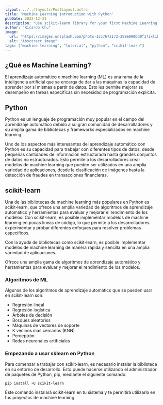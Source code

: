 ```yaml
---
layout: ../../layouts/PostLayout.astro
title: 'Machine Learning Introduction with Python'
pubDate: 2022-12-31
description: "Use scikit-learn library for your first Machine Learning algorithm."
author: "Ricardo Chu"
image:
  url: "https://images.unsplash.com/photo-1557672172-298e090bd0f1?ixlib=rb-4.0.3&q=85&fm=jpg"
  alt: "Absctract image"
tags: ["machine learning", "tutorial", "python", "scikit-learn"]
---
```


## ¿Qué es Machine Learning? 

El aprendizaje automático o machine learning (ML) es una rama de la inteligencia artificial que se encarga de dar a las máquinas la capacidad de aprender por sí mismas a partir de datos. Esto les permite mejorar su desempeño en tareas específicas sin necesidad de programación explícita.

## Python
Python es un lenguaje de programación muy popular en el campo del aprendizaje automático debido a su gran comunidad de desarrolladores y su amplia gama de bibliotecas y frameworks especializados en machine learning.

Uno de los aspectos más interesantes del aprendizaje automático con Python es su capacidad para trabajar con diferentes tipos de datos, desde pequeñas cantidades de información estructurada hasta grandes conjuntos de datos no estructurados. Esto permite a los desarrolladores crear modelos de machine learning que pueden ser utilizados en una amplia variedad de aplicaciones, desde la clasificación de imágenes hasta la detección de fraudes en transacciones financieras.

## scikit-learn

Una de las bibliotecas de machine learning más populares en Python es scikit-learn, que ofrece una amplia variedad de algoritmos de aprendizaje automático y herramientas para evaluar y mejorar el rendimiento de los modelos. Con scikit-learn, es posible implementar modelos de machine learning en pocas líneas de código, lo que permite a los desarrolladores experimentar y probar diferentes enfoques para resolver problemas específicos.

Con la ayuda de bibliotecas como scikit-learn, es posible implementar modelos de machine learning de manera rápida y sencilla en una amplia variedad de aplicaciones.

Ofrece una amplia gama de algoritmos de aprendizaje automático y herramientas para evaluar y mejorar el rendimiento de los modelos.

### Algoritmos de ML

Algunos de los algoritmos de aprendizaje automático que se pueden usar en scikit-learn son:

* Regresión lineal
* Regresión logística
* Árboles de decisión
* Bosques aleatorios
* Máquinas de vectores de soporte
* K vecinos más cercanos (KNN)
* Perceptrón
* Redes neuronales artificiales

### Empezando a usar sklearn en Python

Para comenzar a trabajar con scikit-learn, es necesario instalar la biblioteca en su entorno de desarrollo. Esto puede hacerse utilizando el administrador de paquetes de Python, pip, mediante el siguiente comando:

~~~
pip install -U scikit-learn
~~~

Este comando instalará scikit-learn en tu sistema y te permitirá utilizarlo en tus proyectos de machine learning.